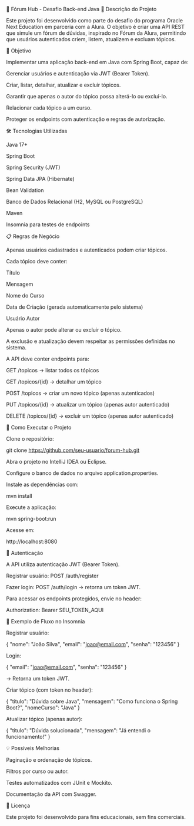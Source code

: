 💬 Fórum Hub - Desafio Back-end Java
📌 Descrição do Projeto

Este projeto foi desenvolvido como parte do desafio do programa Oracle Next Education em parceria com a Alura.
O objetivo é criar uma API REST que simule um fórum de dúvidas, inspirado no Fórum da Alura, permitindo que usuários autenticados criem, listem, atualizem e excluam tópicos.

🎯 Objetivo

Implementar uma aplicação back-end em Java com Spring Boot, capaz de:

Gerenciar usuários e autenticação via JWT (Bearer Token).

Criar, listar, detalhar, atualizar e excluir tópicos.

Garantir que apenas o autor do tópico possa alterá-lo ou excluí-lo.

Relacionar cada tópico a um curso.

Proteger os endpoints com autenticação e regras de autorização.

🛠 Tecnologias Utilizadas

Java 17+

Spring Boot

Spring Security (JWT)

Spring Data JPA (Hibernate)

Bean Validation

Banco de Dados Relacional (H2, MySQL ou PostgreSQL)

Maven

Insomnia para testes de endpoints

📋 Regras de Negócio

Apenas usuários cadastrados e autenticados podem criar tópicos.

Cada tópico deve conter:

Título

Mensagem

Nome do Curso

Data de Criação (gerada automaticamente pelo sistema)

Usuário Autor

Apenas o autor pode alterar ou excluir o tópico.

A exclusão e atualização devem respeitar as permissões definidas no sistema.

A API deve conter endpoints para:

GET /topicos → listar todos os tópicos

GET /topicos/{id} → detalhar um tópico

POST /topicos → criar um novo tópico (apenas autenticados)

PUT /topicos/{id} → atualizar um tópico (apenas autor autenticado)

DELETE /topicos/{id} → excluir um tópico (apenas autor autenticado)

🚀 Como Executar o Projeto

Clone o repositório:

git clone https://github.com/seu-usuario/forum-hub.git


Abra o projeto no IntelliJ IDEA ou Eclipse.

Configure o banco de dados no arquivo application.properties.

Instale as dependências com:

mvn install


Execute a aplicação:

mvn spring-boot:run


Acesse em:

http://localhost:8080

🔑 Autenticação

A API utiliza autenticação JWT (Bearer Token).

Registrar usuário:
POST /auth/register

Fazer login:
POST /auth/login
→ retorna um token JWT.

Para acessar os endpoints protegidos, envie no header:

Authorization: Bearer SEU_TOKEN_AQUI

📖 Exemplo de Fluxo no Insomnia

Registrar usuário:

{
  "nome": "João Silva",
  "email": "joao@email.com",
  "senha": "123456"
}


Login:

{
  "email": "joao@email.com",
  "senha": "123456"
}


→ Retorna um token JWT.

Criar tópico (com token no header):

{
  "titulo": "Dúvida sobre Java",
  "mensagem": "Como funciona o Spring Boot?",
  "nomeCurso": "Java"
}


Atualizar tópico (apenas autor):

{
  "titulo": "Dúvida solucionada",
  "mensagem": "Já entendi o funcionamento!"
}

💡 Possíveis Melhorias

Paginação e ordenação de tópicos.

Filtros por curso ou autor.

Testes automatizados com JUnit e Mockito.

Documentação da API com Swagger.

📜 Licença

Este projeto foi desenvolvido para fins educacionais, sem fins comerciais.
